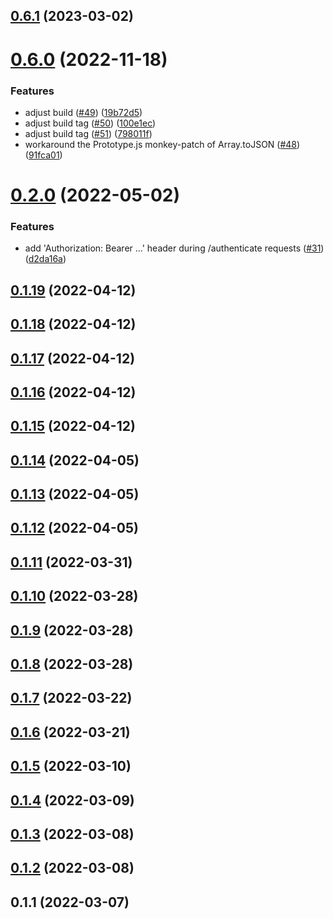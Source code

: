 ## [0.6.1](https://github.com/openziti/ziti-browzer-edge-client/compare/v0.6.0...v0.6.1) (2023-03-02)



# [0.6.0](https://github.com/openziti/ziti-browzer-edge-client/compare/v0.2.0...v0.6.0) (2022-11-18)


### Features

* adjust build ([#49](https://github.com/openziti/ziti-browzer-edge-client/issues/49)) ([19b72d5](https://github.com/openziti/ziti-browzer-edge-client/commit/19b72d5611106fcf5971600a3b362585928bf69d))
* adjust build tag ([#50](https://github.com/openziti/ziti-browzer-edge-client/issues/50)) ([100e1ec](https://github.com/openziti/ziti-browzer-edge-client/commit/100e1ec6cbab315571a8f409a4c5deaf74b2824f))
* adjust build tag ([#51](https://github.com/openziti/ziti-browzer-edge-client/issues/51)) ([798011f](https://github.com/openziti/ziti-browzer-edge-client/commit/798011f121982bc1a4d5bd4fb1069416efa42d94))
* workaround the Prototype.js monkey-patch of Array.toJSON ([#48](https://github.com/openziti/ziti-browzer-edge-client/issues/48)) ([91fca01](https://github.com/openziti/ziti-browzer-edge-client/commit/91fca01d89e21339f1ce290f90f3114374ff50c7))



# [0.2.0](https://github.com/openziti/ziti-browzer-edge-client/compare/v0.1.19...v0.2.0) (2022-05-02)


### Features

* add 'Authorization: Bearer ...' header during /authenticate requests ([#31](https://github.com/openziti/ziti-browzer-edge-client/issues/31)) ([d2da16a](https://github.com/openziti/ziti-browzer-edge-client/commit/d2da16a7b44f8f040f314660408f57e45b4170e8))



## [0.1.19](https://github.com/openziti/ziti-browzer-edge-client/compare/v0.1.18...v0.1.19) (2022-04-12)



## [0.1.18](https://github.com/openziti/ziti-browzer-edge-client/compare/v0.1.17...v0.1.18) (2022-04-12)



## [0.1.17](https://github.com/openziti/ziti-browzer-edge-client/compare/v0.1.16...v0.1.17) (2022-04-12)



## [0.1.16](https://github.com/openziti/ziti-browzer-edge-client/compare/v0.1.15...v0.1.16) (2022-04-12)



## [0.1.15](https://github.com/openziti/ziti-browzer-edge-client/compare/v0.1.14...v0.1.15) (2022-04-12)



## [0.1.14](https://github.com/openziti/ziti-browzer-edge-client/compare/v0.1.13...v0.1.14) (2022-04-05)



## [0.1.13](https://github.com/openziti/ziti-browzer-edge-client/compare/v0.1.12...v0.1.13) (2022-04-05)



## [0.1.12](https://github.com/openziti/ziti-browzer-edge-client/compare/v0.1.11...v0.1.12) (2022-04-05)



## [0.1.11](https://github.com/openziti/ziti-browzer-edge-client/compare/v0.1.10...v0.1.11) (2022-03-31)



## [0.1.10](https://github.com/openziti/ziti-browzer-edge-client/compare/v0.1.9...v0.1.10) (2022-03-28)



## [0.1.9](https://github.com/openziti/ziti-browzer-edge-client/compare/v0.1.8...v0.1.9) (2022-03-28)



## [0.1.8](https://github.com/openziti/ziti-browzer-edge-client/compare/v0.1.7...v0.1.8) (2022-03-28)



## [0.1.7](https://github.com/openziti/ziti-browzer-edge-client/compare/v0.1.6...v0.1.7) (2022-03-22)



## [0.1.6](https://github.com/openziti/ziti-browzer-edge-client/compare/v0.1.5...v0.1.6) (2022-03-21)



## [0.1.5](https://github.com/openziti/ziti-browzer-edge-client/compare/v0.1.4...v0.1.5) (2022-03-10)



## [0.1.4](https://github.com/openziti/ziti-browzer-edge-client/compare/v0.1.3...v0.1.4) (2022-03-09)



## [0.1.3](https://github.com/openziti/ziti-browzer-edge-client/compare/v0.1.2...v0.1.3) (2022-03-08)



## [0.1.2](https://github.com/openziti/ziti-browzer-edge-client/compare/v0.1.1...v0.1.2) (2022-03-08)



## 0.1.1 (2022-03-07)



